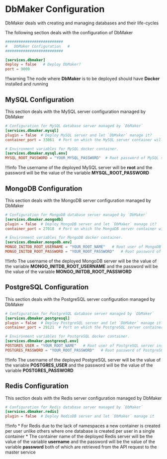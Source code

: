 # DbMaker Configuration

DbMaker deals with creating and managing databases and their life-cycles

The following section deals with the configuration of DbMaker

```toml
##########################
#   DbMaker Configuration   #
##########################

[services.dbmaker]
deploy = false   # Deploy DbMaker?
port = 9000
```

!!!warning
    The node where **DbMaker** is to be deployed should have **Docker** installed and running

## MySQL Configuration

This section deals with the MySQL server configuration managed by DbMaker

```toml
# Configuration for MySQL database server managed by `DbMaker`
[services.dbmaker.mysql]
plugin = false  # Deploy MySQL server and let `DbMaker` manage it?
container_port = 33061  # Port on which the MySQL server container will run

# Environment variables for MySQL docker container.
[services.dbmaker.mysql.env]
MYSQL_ROOT_PASSWORD = "YOUR_MYSQL_PASSWORD"  # Root password of MySQL server inside the container
```

!!!info
    The username of the deployed MySQL server will be **root** and the password will be the value of the variable **MYSQL_ROOT_PASSWORD**

## MongoDB Configuration

This section deals with the MongoDB server configuration managed by DbMaker

```toml
# Configuration for MongoDB database server managed by `DbMaker`
[services.dbmaker.mongodb]
plugin = false  # Deploy MongoDB server and let `DbMaker` manage it?
container_port = 27018  # Port on which the MongoDB server container will run

# Environment variables for MongoDB docker container.
[services.dbmaker.mongodb.env]
MONGO_INITDB_ROOT_USERNAME = "YOUR_ROOT_NAME"   # Root user of MongoDB server inside the container
MONGO_INITDB_ROOT_PASSWORD = "YOUR_ROOT_PASSWORD"   # Root password of MongoDB server inside the container
```

!!!info
    The username of the deployed MongoDB server will be the value of the variable **MONGO_INITDB_ROOT_USERNAME** and the password will be the value of the variable **MONGO_INITDB_ROOT_PASSWORD**

## PostgreSQL Configuration

This section deals with the PostgreSQL server configuration managed by DbMaker

```toml
# Configuration for PostgreSQL database server managed by `DbMaker`
[services.dbmaker.postgresql]
plugin = false  # Deploy PostgreSQL server and let `DbMaker` manage it?
container_port = 29121  # Port on which the PostgreSQL server container will run

# Environment variables for PostgreSQL docker container.
[services.dbmaker.postgresql.env]
POSTGRES_USER = "YOUR_ROOT_NAME"   # Root user of PostgreSQL server inside the container
POSTGRES_PASSWORD = "YOUR_ROOT_PASSWORD"   # Root password of PostgreSQL server inside the container
```

!!!info
    The username of the deployed PostgreSQL server will be the value of the variable **POSTGRES_USER** and the password will be the value of the variable **POSTGRES_PASSWORD**

## Redis Configuration

This section deals with the Redis server configuration managed by DbMaker

```toml
# Configuration for Redis database server managed by `DbMaker`
[services.dbmaker.redis]
plugin = false  # Deploy RedisDB server and let `DbMaker` manage it

```

!!!info
    * For Redis due to the lack of namespaces a new container is created per user unlike others where one database is created per user in a single container
    * The container name of the deployed Redis server will be the value of the variable **username** and the password will be the value of the variable **password** both of which are retrieved from the API request to the master service
